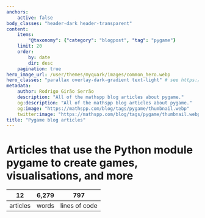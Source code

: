 ```yaml
---
anchors:
    active: false
body_classes: "header-dark header-transparent"
content:
    items:
        "@taxonomy": {"category": "blogpost", "tag": "pygame"}
    limit: 20
    order:
        by: date
        dir: desc
    pagination: true
hero_image_url: /user/themes/myquark/images/common_hero.webp
hero_classes: "parallax overlay-dark-gradient text-light" # see https://demo.getgrav.org/blog-skeleton/blog/hero-classes
metadata:
    author: Rodrigo Girão Serrão
    description: "All of the mathspp blog articles about pygame."
    og:description: "All of the mathspp blog articles about pygame."
    og:image: "https://mathspp.com/blog/tags/pygame/thumbnail.webp"
    twitter:image: "https://mathspp.com/blog/tags/pygame/thumbnail.webp"
title: "Pygame blog articles"
---
```



# Articles that use the Python module pygame to create games, visualisations, and more


<table class="stats-table">
    <thead>
        <tr>
            <th style="text-align: center;">12</th>
            <th style="text-align: center;">6,279</th>
            <th style="text-align: center;">797</th>
        </tr>
    </thead>
    <tbody>
        <tr>
            <td style="text-align: center;">articles</td>
            <td style="text-align: center;">words</td>
            <td style="text-align: center;">lines of code</td>
        </tr>
    </tbody>
</table>
